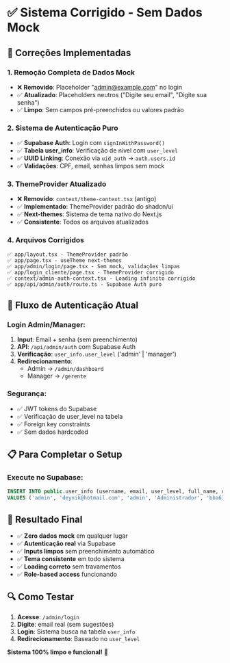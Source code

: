 # ✅ Sistema Corrigido - Sem Dados Mock

## 🎯 Correções Implementadas

### 1. **Remoção Completa de Dados Mock**
- ❌ **Removido**: Placeholder "admin@example.com" no login
- ✅ **Atualizado**: Placeholders neutros ("Digite seu email", "Digite sua senha")
- ✅ **Limpo**: Sem campos pré-preenchidos ou valores padrão

### 2. **Sistema de Autenticação Puro**
- ✅ **Supabase Auth**: Login com `signInWithPassword()`
- ✅ **Tabela user_info**: Verificação de nível com `user_level`
- ✅ **UUID Linking**: Conexão via `uid_auth` → `auth.users.id`
- ✅ **Validações**: CPF, email, senhas limpos sem mock

### 3. **ThemeProvider Atualizado**
- ❌ **Removido**: `context/theme-context.tsx` (antigo)
- ✅ **Implementado**: ThemeProvider padrão do shadcn/ui
- ✅ **Next-themes**: Sistema de tema nativo do Next.js
- ✅ **Consistente**: Todos os arquivos atualizados

### 4. **Arquivos Corrigidos**
```
✅ app/layout.tsx - ThemeProvider padrão
✅ app/page.tsx - useTheme next-themes  
✅ app/admin/login/page.tsx - Sem mock, validações limpas
✅ app/login_cliente/page.tsx - ThemeProvider corrigido
✅ context/admin-auth-context.tsx - Loading infinito corrigido
✅ app/api/admin/auth/route.ts - Supabase Auth puro
```

## 🔐 Fluxo de Autenticação Atual

### Login Admin/Manager:
1. **Input**: Email + senha (sem preenchimento)
2. **API**: `/api/admin/auth` com Supabase Auth
3. **Verificação**: `user_info.user_level` ('admin' | 'manager')
4. **Redirecionamento**: 
   - Admin → `/admin/dashboard`
   - Manager → `/gerente`

### Segurança:
- ✅ JWT tokens do Supabase
- ✅ Verificação de user_level na tabela
- ✅ Foreign key constraints
- ✅ Sem dados hardcoded

## 📋 Para Completar o Setup

### Execute no Supabase:
```sql
INSERT INTO public.user_info (username, email, user_level, full_name, uid_auth) 
VALUES ('admin', 'deynik@hotmail.com', 'admin', 'Administrador', 'bba63e27-5ad2-4173-91f8-152c033fe3a3');
```

## 🎯 Resultado Final

- ✅ **Zero dados mock** em qualquer lugar
- ✅ **Autenticação real** via Supabase
- ✅ **Inputs limpos** sem preenchimento automático
- ✅ **Tema consistente** em todo sistema
- ✅ **Loading correto** sem travamentos
- ✅ **Role-based access** funcionando

## 🔍 Como Testar

1. **Acesse**: `/admin/login`
2. **Digite**: email real (sem sugestões)
3. **Login**: Sistema busca na tabela `user_info`
4. **Redirecionamento**: Baseado no `user_level`

**Sistema 100% limpo e funcional!** 🚀 